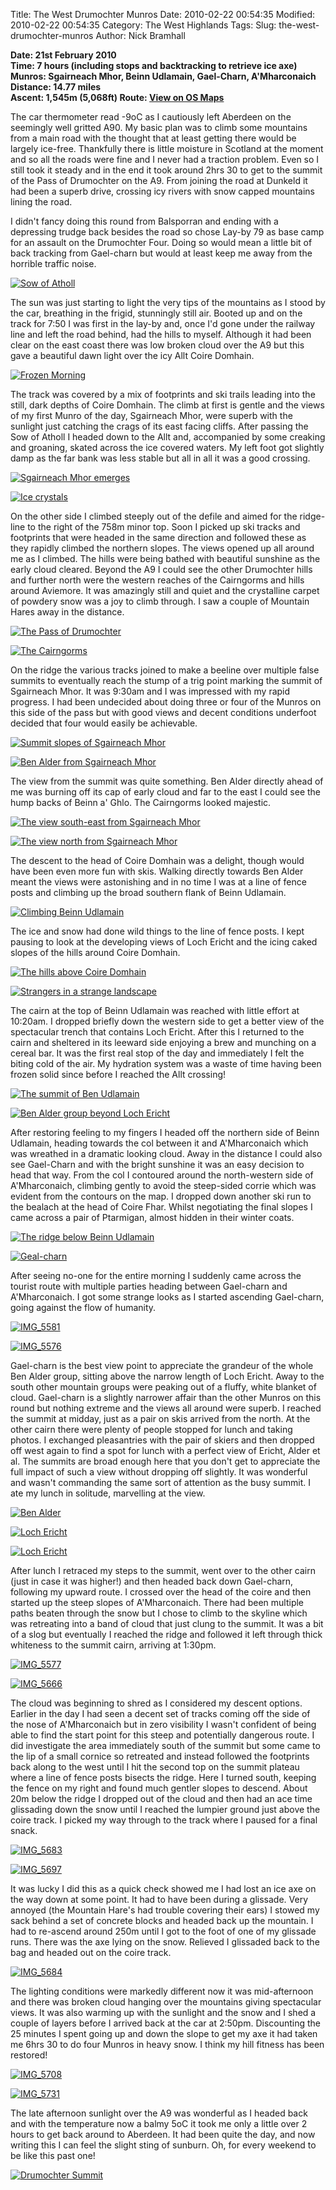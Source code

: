 Title: The West Drumochter Munros
Date: 2010-02-22 00:54:35
Modified: 2010-02-22 00:54:35
Category: The West Highlands
Tags: 
Slug: the-west-drumochter-munros
Author: Nick Bramhall

**Date: 21st February 2010  
Time: 7 hours (including stops and backtracking to retrieve ice axe)    
Munros: Sgairneach Mhor, Beinn Udlamain, Gael-Charn, A'Mharconaich  
Distance: 14.77 miles  
Ascent: 1,545m (5,068ft)
Route:  [View on OS Maps](https://www.invertedworld.co.uk/hillwalking/hillwalk/326)**



 



The car thermometer read -9oC as I cautiously left Aberdeen on the seemingly well gritted A90. My basic plan was to climb some mountains from a main road with the thought that at least getting there would be largely ice-free. Thankfully there is little moisture in Scotland at the moment and so all the roads were fine and I never had a traction problem. Even so I still took it steady and in the end it took around 2hrs 30 to get to the summit of the Pass of Drumochter on the A9. From joining the road at Dunkeld it had been a superb drive, crossing icy rivers with snow capped mountains lining the road.



 
<!--more-->


I didn't fancy doing this round from Balsporran and ending with a depressing trudge back besides the road so chose Lay-by 79 as base camp for an assault on the Drumochter Four. Doing so would mean a little bit of back tracking from Gael-charn but would at least keep me away from the horrible traffic noise.





[![Sow of Atholl](https://live.staticflickr.com/2777/4379925378_8c21680717_b.jpg "Sow of Atholl")](https://www.flickr.com/photos/black_friction/4379925378/)

 



The sun was just starting to light the very tips of the mountains as I stood by the car, breathing in the frigid, stunningly still air. Booted up and on the track for 7:50 I was first in the lay-by and, once I'd gone under the railway line and left the road behind, had the hills to myself. Although it had been clear on the east coast there was low broken cloud over the A9 but this gave a beautiful dawn light over the icy Allt Coire Domhain.





[![Frozen Morning](https://live.staticflickr.com/4023/4375914099_e060ac9c24_b.jpg "Frozen Morning")](https://www.flickr.com/photos/black_friction/4375914099/)

 



The track was covered by a mix of footprints and ski trails leading into the still, dark depths of Coire Domhain. The climb at first is gentle and the views of my first Munro of the day, Sgairneach Mhor, were superb with the sunlight just catching the crags of its east facing cliffs. After passing the Sow of Atholl I headed down to the Allt and, accompanied by some creaking and groaning, skated across the ice covered waters. My left foot got slightly damp as the far bank was less stable but all in all it was a good crossing.





[![Sgairneach Mhor emerges](https://live.staticflickr.com/4070/4379189741_0d60b2c615_b.jpg "Sgairneach Mhor emerges")](https://www.flickr.com/photos/black_friction/4379189741/)



[![Ice crystals](https://live.staticflickr.com/4033/4375972633_0f63c0cf49_b.jpg "Ice crystals")](https://www.flickr.com/photos/black_friction/4375972633/)

 



On the other side I climbed steeply out of the defile and aimed for the ridge-line to the right of the 758m minor top. Soon I picked up ski tracks and footprints that were headed in the same direction and followed these as they rapidly climbed the northern slopes. The views opened up all around me as I climbed. The hills were being bathed with beautiful sunshine as the early cloud cleared. Beyond the A9 I could see the other Drumochter hills and further north were the western reaches of the Cairngorms and hills around Aviemore. It was amazingly still and quiet and the crystalline carpet of powdery snow was a joy to climb through. I saw a couple of Mountain Hares away in the distance.





[![The Pass of Drumochter](https://live.staticflickr.com/4062/4379950654_62fa0f1e73_b.jpg "The Pass of Drumochter")](https://www.flickr.com/photos/black_friction/4379950654/)



[![The Cairngorms](https://live.staticflickr.com/4011/4379210517_3d7dceb6f1_b.jpg "The Cairngorms")](https://www.flickr.com/photos/black_friction/4379210517/)

 



On the ridge the various tracks joined to make a beeline over multiple false summits to eventually reach the stump of a trig point marking the summit of Sgairneach Mhor. It was 9:30am and I was impressed with my rapid progress. I had been undecided about doing three or four of the Munros on this side of the pass but with good views and decent conditions underfoot decided that four would easily be achievable.





[![Summit slopes of Sgairneach Mhor](https://live.staticflickr.com/2706/4379962878_b2df18f0a7_b.jpg "Summit slopes of Sgairneach Mhor")](https://www.flickr.com/photos/black_friction/4379962878/)



[![Ben Alder from Sgairneach Mhor](https://live.staticflickr.com/2776/4376085975_167c68af0c_b.jpg "Ben Alder from Sgairneach Mhor")](https://www.flickr.com/photos/black_friction/4376085975/)

 



The view from the summit was quite something. Ben Alder directly ahead of me was burning off its cap of early cloud and far to the east I could see the hump backs of Beinn a' Ghlo. The Cairngorms looked majestic.





[![The view south-east from Sgairneach Mhor](https://live.staticflickr.com/2721/4379976290_d243c5aa8e_b.jpg "The view south-east from Sgairneach Mhor")](https://www.flickr.com/photos/black_friction/4379976290/)



[![The view north from Sgairneach Mhor](https://live.staticflickr.com/4008/4379980456_9accbde0d2_b.jpg "The view north from Sgairneach Mhor")](https://www.flickr.com/photos/black_friction/4379980456/)

 



The descent to the head of Coire Domhain was a delight, though would have been even more fun with skis. Walking directly towards Ben Alder meant the views were astonishing and in no time I was at a line of fence posts and climbing up the broad southern flank of Beinn Udlamain.





[![Climbing Beinn Udlamain](https://live.staticflickr.com/4062/4379989292_cc2155117c_b.jpg "Climbing Beinn Udlamain")](https://www.flickr.com/photos/black_friction/4379989292/)

 



The ice and snow had done wild things to the line of fence posts. I kept pausing to look at the developing views of Loch Ericht and the icing caked slopes of the hills around Coire Domhain.





[![The hills above Coire Domhain](https://live.staticflickr.com/4066/4376222477_8c71ef9919_b.jpg "The hills above Coire Domhain")](https://www.flickr.com/photos/black_friction/4376222477/)



[![Strangers in a strange landscape](https://live.staticflickr.com/2683/4376972872_cf1732af92_b.jpg "Strangers in a strange landscape")](https://www.flickr.com/photos/black_friction/4376972872/)





The cairn at the top of Beinn Udlamain was reached with little effort at 10:20am. I dropped briefly down the western side to get a better view of the spectacular trench that contains Loch Ericht. After this I returned to the cairn and sheltered in its leeward side enjoying a brew and munching on a cereal bar. It was the first real stop of the day and immediately I felt the biting cold of the air. My hydration system was a waste of time having been frozen solid since before I reached the Allt crossing!





[![The summit of Ben Udlamain](https://live.staticflickr.com/4046/4379735449_9b51ae8215_b.jpg "The summit of Ben Udlamain")](https://www.flickr.com/photos/black_friction/4379735449/)



[![Ben Alder group beyond Loch Ericht](https://live.staticflickr.com/2729/4376868696_e1063a40a0_b.jpg "Ben Alder group beyond Loch Ericht")](https://www.flickr.com/photos/black_friction/4376868696/)

 



After restoring feeling to my fingers I headed off the northern side of Beinn Udlamain, heading towards the col between it and A'Mharconaich which was wreathed in a dramatic looking cloud. Away in the distance I could also see Gael-Charn and with the bright sunshine it was an easy decision to head that way. From the col I contoured around the north-western side of A'Mharconaich, climbing gently to avoid the steep-sided corrie which was evident from the contours on the map. I dropped down another ski run to the bealach at the head of Coire Fhar. Whilst negotiating the final slopes I came across a pair of Ptarmigan, almost hidden in their winter coats.





[![The ridge below Beinn Udlamain](https://live.staticflickr.com/2728/4377005038_385aff8488_b.jpg "The ridge below Beinn Udlamain")](https://www.flickr.com/photos/black_friction/4377005038/)



[![Geal-charn](https://live.staticflickr.com/4017/4376251511_b1fefd931f_b.jpg "Geal-charn")](https://www.flickr.com/photos/black_friction/4376251511/)

 



After seeing no-one for the entire morning I suddenly came across the tourist route with multiple parties heading between Gael-charn and A'Mharconaich. I got some strange looks as I started ascending Gael-charn, going against the flow of humanity.





[![IMG_5581](https://live.staticflickr.com/4067/4380575840_9eba4a578c_b.jpg "IMG_5581")](https://www.flickr.com/photos/black_friction/4380575840/)



[![IMG_5576](https://live.staticflickr.com/4072/4379783163_472db308bf_b.jpg "IMG_5576")](https://www.flickr.com/photos/black_friction/4379783163/)

 



Gael-charn is the best view point to appreciate the grandeur of the whole Ben Alder group, sitting above the narrow length of Loch Ericht. Away to the south other mountain groups were peaking out of a fluffy, white blanket of cloud. Gael-charn is a slightly narrower affair than the other Munros on this round but nothing extreme and the views all around were superb. I reached the summit at midday, just as a pair on skis arrived from the north. At the other cairn there were plenty of people stopped for lunch and taking photos. I exchanged pleasantries with the pair of skiers and then dropped off west again to find a spot for lunch with a perfect view of Ericht, Alder et al. The summits are broad enough here that you don't get to appreciate the full impact of such a view without dropping off slightly. It was wonderful and wasn't commanding the same sort of attention as the busy summit. I ate my lunch in solitude, marvelling at the view.





[![Ben Alder](https://live.staticflickr.com/4049/4379779939_d68d9bfe17_b.jpg "Ben Alder")](https://www.flickr.com/photos/black_friction/4379779939/)



[![Loch Ericht](https://live.staticflickr.com/4018/4377121548_ac17bb9905_b.jpg "Loch Ericht")](https://www.flickr.com/photos/black_friction/4377121548/)



[![Loch Ericht](https://live.staticflickr.com/2775/4376996370_36de002f62_b.jpg "Loch Ericht")](https://www.flickr.com/photos/black_friction/4376996370/)

 



After lunch I retraced my steps to the summit, went over to the other cairn (just in case it was higher!) and then headed back down Gael-charn, following my upward route. I crossed over the head of the coire and then started up the steep slopes of A'Mharconaich. There had been multiple paths beaten through the snow but I chose to climb to the skyline which was retreating into a band of cloud that just clung to the summit. It was a bit of a slog but eventually I reached the ridge and followed it left through thick whiteness to the summit cairn, arriving at 1:30pm.





[![IMG_5577](https://live.staticflickr.com/2802/4379816919_bd1624889e_b.jpg "IMG_5577")](https://www.flickr.com/photos/black_friction/4379816919/)



[![IMG_5666](https://live.staticflickr.com/2790/4380617356_bb7e3b71a7_b.jpg "IMG_5666")](https://www.flickr.com/photos/black_friction/4380617356/)

 



The cloud was beginning to shred as I considered my descent options. Earlier in the day I had seen a decent set of tracks coming off the side of the nose of A'Mharconaich but in zero visibility I wasn't confident of being able to find the start point for this steep and potentially dangerous route. I did investigate the area immediately south of the summit but some came to the lip of a small cornice so retreated and instead followed the footprints back along to the west until I hit the second top on the summit plateau where a line of fence posts bisects the ridge. Here I turned south, keeping the fence on my right and found much gentler slopes to descend. About 20m below the ridge I dropped out of the cloud and then had an ace time glissading down the snow until I reached the lumpier ground just above the coire track. I picked my way through to the track where I paused for a final snack.





[![IMG_5683](https://live.staticflickr.com/2741/4380624766_7b6dc4aff5_b.jpg "IMG_5683")](https://www.flickr.com/photos/black_friction/4380624766/)



[![IMG_5697](https://live.staticflickr.com/4049/4379877591_366ceb50dd_b.jpg "IMG_5697")](https://www.flickr.com/photos/black_friction/4379877591/)

 



It was lucky I did this as a quick check showed me I had lost an ice axe on the way down at some point. It had to have been during a glissade. Very annoyed (the Mountain Hare's had trouble covering their ears) I stowed my sack behind a set of concrete blocks and headed back up the mountain. I had to re-ascend around 250m until I got to the foot of one of my glissade runs. There was the axe lying on the snow. Relieved I glissaded back to the bag and headed out on the coire track.





[![IMG_5684](https://live.staticflickr.com/4070/4380628302_98de388fb0_b.jpg "IMG_5684")](https://www.flickr.com/photos/black_friction/4380628302/)

 



The lighting conditions were markedly different now it was mid-afternoon and there was broken cloud hanging over the mountains giving spectacular views. It was also warming up with the sunlight and the snow and I shed a couple of layers before I arrived back at the car at 2:50pm. Discounting the 25 minutes I spent going up and down the slope to get my axe it had taken me 6hrs 30 to do four Munros in heavy snow. I think my hill fitness has been restored!





[![IMG_5708](https://live.staticflickr.com/4016/4379890285_6b7668c890_b.jpg "IMG_5708")](https://www.flickr.com/photos/black_friction/4379890285/)



[![IMG_5731](http://farm5.staticflickr.com/4012/4379928039_2fa90fb03b_b.jpg)](http://www.flickr.com/photos/black_friction/4379928039/)

 



The late afternoon sunlight over the A9 was wonderful as I headed back and with the temperature now a balmy 5oC it took me only a little over 2 hours to get back around to Aberdeen. It had been quite the day, and now writing this I can feel the slight sting of sunburn. Oh, for every weekend to be like this past one!





[![Drumochter Summit](https://live.staticflickr.com/2745/4379968715_5a47aecd0d_b.jpg "Drumochter Summit")](https://www.flickr.com/photos/black_friction/4379968715/)
